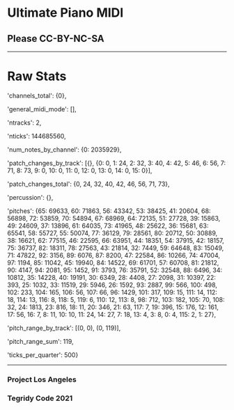 # Ultimate Piano MIDI

## Please CC-BY-NC-SA

***

# Raw Stats


 'channels_total': {0},
 
 'general_midi_mode': [],
 
 'ntracks': 2,
 
 'nticks': 144685560,
 
 'num_notes_by_channel': {0: 2035929},
 
 'patch_changes_by_track': [{},
  {0: 0,
   1: 24,
   2: 32,
   3: 40,
   4: 42,
   5: 46,
   6: 56,
   7: 71,
   8: 73,
   9: 0,
   10: 0,
   11: 0,
   12: 0,
   13: 0,
   14: 0,
   15: 0}],
   
 'patch_changes_total': {0, 24, 32, 40, 42, 46, 56, 71, 73},
 
 'percussion': {},
 
 'pitches': {65: 69633,
  60: 71863,
  56: 43342,
  53: 38425,
  41: 20604,
  68: 56898,
  72: 53859,
  70: 54894,
  67: 68969,
  64: 72135,
  51: 27728,
  39: 15863,
  49: 24609,
  37: 13896,
  61: 64035,
  73: 41965,
  48: 25622,
  36: 15681,
  63: 65541,
  58: 55727,
  55: 50074,
  77: 36129,
  79: 28561,
  80: 20712,
  50: 30889,
  38: 16621,
  62: 77515,
  46: 22595,
  66: 63951,
  44: 18351,
  54: 37915,
  42: 18157,
  75: 36737,
  82: 18311,
  78: 27563,
  43: 21814,
  32: 7449,
  59: 64648,
  83: 15049,
  71: 47822,
  92: 3156,
  89: 6076,
  87: 8200,
  47: 22584,
  86: 10266,
  74: 47004,
  97: 1194,
  85: 11042,
  45: 19940,
  84: 14522,
  69: 61701,
  57: 60708,
  81: 21812,
  90: 4147,
  94: 2081,
  95: 1452,
  91: 3793,
  76: 35791,
  52: 32548,
  88: 6496,
  34: 10812,
  35: 14228,
  40: 19191,
  30: 6349,
  28: 4408,
  27: 2098,
  31: 10397,
  22: 393,
  25: 1032,
  33: 11519,
  29: 5946,
  26: 1592,
  93: 2887,
  99: 566,
  100: 498,
  102: 233,
  104: 165,
  106: 56,
  107: 66,
  96: 1429,
  101: 317,
  109: 15,
  111: 14,
  112: 18,
  114: 13,
  116: 8,
  118: 5,
  119: 6,
  110: 12,
  113: 8,
  98: 712,
  103: 182,
  105: 70,
  108: 32,
  24: 1813,
  23: 816,
  18: 11,
  20: 346,
  21: 63,
  117: 7,
  19: 396,
  15: 176,
  12: 161,
  17: 56,
  16: 7,
  8: 11,
  10: 10,
  11: 24,
  14: 27,
  7: 18,
  13: 4,
  3: 8,
  0: 4,
  115: 2,
  1: 27},
  
 'pitch_range_by_track': [(0, 0), (0, 119)],
 
 'pitch_range_sum': 119,
 
 'ticks_per_quarter': 500}
 
***
### Project Los Angeles

### Tegridy Code 2021
